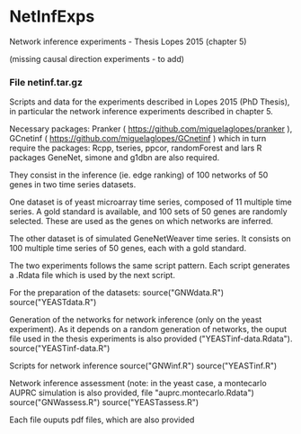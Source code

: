 # NetInfExps
Network inference experiments - Thesis Lopes 2015 (chapter 5)

(missing causal direction experiments - to add)

### File netinf.tar.gz
Scripts and data for the experiments described in Lopes 2015 (PhD Thesis), in particular the network inference experiments described in chapter 5.

Necessary packages: 
Pranker ( https://github.com/miguelaglopes/pranker ),
GCnetinf ( https://github.com/miguelaglopes/GCnetinf )
which in turn require the packages: Rcpp, tseries, ppcor, randomForest and lars
R packages GeneNet, simone and g1dbn are also required. 

They consist in the inference (ie. edge ranking) of 100 networks of 50 genes in two time series datasets. 

One dataset is of yeast microarray time series, composed of 11 multiple time series. A gold standard is available, and 100 sets of 50 genes are randomly selected. These are used as the genes on which networks are inferred. 

The other dataset is of simulated GeneNetWeaver time series. It consists on 100 multiple time series of 50 genes, each with a gold standard. 

The two experiments follows the same script pattern. Each script generates a .Rdata file which is used by the next script. 

For the preparation of the datasets: 
source("GNWdata.R")
source("YEASTdata.R")

Generation of the networks for network inference (only on the yeast experiment). As it depends on a random generation of networks, the ouput file used in the thesis experiments is also provided ("YEASTinf-data.Rdata"). 
source("YEASTinf-data.R")

Scripts for network inference 
source("GNWinf.R")
source("YEASTinf.R")

Network inference assessment (note: in the yeast case, a montecarlo AUPRC simulation is also provided, file "auprc.montecarlo.Rdata")
source("GNWassess.R")
source("YEASTassess.R")

Each file ouputs pdf files, which are also provided
